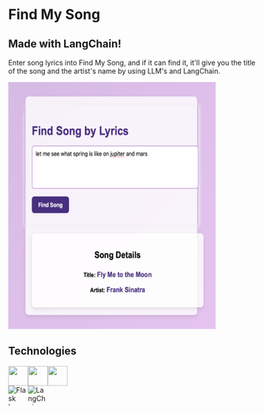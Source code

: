 # Find My Song

## Made with LangChain!

Enter song lyrics into Find My Song, and if it can find it, it'll give you the title of the song and the artist's name by using LLM's and LangChain.

<img src="./images/findmysongpic.png" alt="screenshot of project user interface" width="420" height="500">

## Technologies

<div style="display: flex; flex-wrap: wrap;">
    <img src="https://cdn.jsdelivr.net/gh/devicons/devicon/icons/python/python-original.svg" width="40" height="40" />
    <img src="https://cdn.jsdelivr.net/gh/devicons/devicon/icons/html5/html5-original.svg" width="40" height="40" />
    <img src="https://cdn.jsdelivr.net/gh/devicons/devicon/icons/css3/css3-original.svg" width="40" height="40" />
</div>

<div style="display: flex; flex-wrap: wrap;">
    <img src="https://repository-images.githubusercontent.com/596892/cc2c69ec-9251-4b33-8283-b86a8659c9cb" alt="Flask Logo" width="40" height="40"/>
    <img src="https://api.nuget.org/v3-flatcontainer/langchain.databases.chroma/0.13.1-dev.22/icon" alt="LangChain Logo" width="40" height="40"/>
</div>

